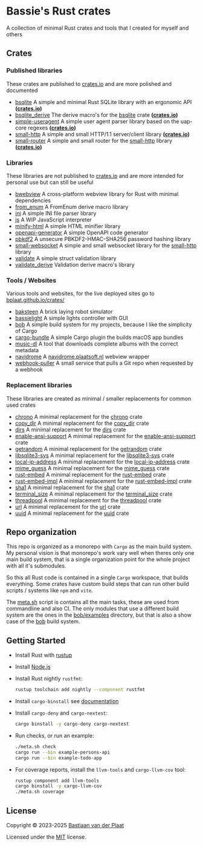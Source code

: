 # Bassie's Rust crates

A collection of minimal Rust crates and tools that I created for myself and others

## Crates

### Published libraries

These crates are published to [crates.io](https://crates.io) and are more polished and documented

-   [bsqlite](lib/bsqlite) A simple and minimal Rust SQLite library with an ergonomic API **([crates.io](https://crates.io/crates/bsqlite))**
-   [bsqlite_derive](lib/bsqlite_derive) The derive macro's for the [bsqlite](lib/bsqlite) crate **([crates.io](https://crates.io/crates/bsqlite_derive))**
-   [simple-useragent](lib/simple-useragent) A simple user agent parser library based on the uap-core regexes **([crates.io](https://crates.io/crates/simple-useragent))**
-   [small-http](lib/small-http) A simple and small HTTP/1.1 server/client library **([crates.io](https://crates.io/crates/small-http))**
-   [small-router](lib/small-router) A simple and small router for the [small-http](lib/small-http) library **([crates.io](https://crates.io/crates/small-router))**

### Libraries

These libraries are not published to [crates.io](https://crates.io) and are more intended for personal use but can still be useful

-   [bwebview](lib/bwebview) A cross-platform webview library for Rust with minimal dependencies
-   [from_enum](lib/from_enum) A FromEnum derive macro library
-   [ini](lib/ini) A simple INI file parser library
-   [js](lib/js) A WIP JavaScript interpreter
-   [minify-html](lib/minify-html) A simple HTML minifier library
-   [openapi-generator](lib/openapi-generator) A simple OpenAPI code generator
-   [pbkdf2](lib/pbkdf2) A unsecure PBKDF2-HMAC-SHA256 password hashing library
-   [small-websocket](lib/small-websocket) A simple and small websocket library for the [small-http](lib/small-http) library
-   [validate](lib/validate) A simple struct validation library
-   [validate_derive](lib/validate_derive) Validation derive macro's library

### Tools / Websites

Various tools and websites, for the live deployed sites go to [bplaat.github.io/crates/](https://bplaat.github.io/crates/)

-   [baksteen](bin/baksteen/) A brick laying robot simulator
-   [bassielight](bin/bassielight) A simple lights controller with GUI
-   [bob](bin/bob) A simple build system for my projects, because I like the simplicity of Cargo
-   [cargo-bundle](bin/cargo-bundle) A simple Cargo plugin the builds macOS app bundles
-   [music-dl](bin/music-dl) A tool that downloads complete albums with the correct metadata
-   [navidrome](bin/navidrome) A [navidrome.plaatsoft.nl](https://navidrome.plaatsoft.nl/) webview wrapper
-   [webhook-puller](bin/webhook-puller) A small service that pulls a Git repo when requested by a webhook

### Replacement libraries

These libraries are created as minimal / smaller replacements for common used crates

-   [chrono](lib/chrono) A minimal replacement for the [chrono](https://crates.io/crates/chrono) crate
-   [copy_dir](lib/copy_dir) A minimal replacement for the [copy_dir](https://crates.io/crates/copy_dir) crate
-   [dirs](lib/dirs) A minimal replacement for the [dirs](https://crates.io/crates/dirs) crate
-   [enable-ansi-support](lib/enable-ansi-support) A minimal replacement for the [enable-ansi-support](https://crates.io/crates/enable-ansi-support) crate
-   [getrandom](lib/getrandom) A minimal replacement for the [getrandom](https://crates.io/crates/getrandom) crate
-   [libsqlite3-sys](lib/libsqlite3-sys) A minimal replacement for the [libsqlite3-sys](https://crates.io/crates/libsqlite3-sys) crate
-   [local-ip-address](lib/local-ip-address) A minimal replacement for the [local-ip-address](https://crates.io/crates/local-ip-address) crate
-   [mime_guess](lib/mime_guess) A minimal replacement for the [mime_guess](https://crates.io/crates/mime_guess) crate
-   [rust-embed](lib/rust-embed) A minimal replacement for the [rust-embed](https://crates.io/crates/rust-embed) crate
-   [rust-embed-impl](lib/rust-embed-impl) A minimal replacement for the [rust-embed-impl](https://crates.io/crates/rust-embed-impl) crate
-   [sha1](lib/sha1) A minimal replacement for the [sha1](https://crates.io/crates/sha1) crate
-   [terminal_size](lib/terminal_size) A minimal replacement for the [terminal_size](https://crates.io/crates/terminal_size) crate
-   [threadpool](lib/threadpool) A minimal replacement for the [threadpool](https://crates.io/crates/threadpool) crate
-   [url](lib/url) A minimal replacement for the [url](https://crates.io/crates/url) crate
-   [uuid](lib/uuid) A minimal replacement for the [uuid](https://crates.io/crates/uuid) crate

## Repo organization

This repo is organized as a monorepo with `Cargo` as the main build system. My personal vision is that monorepo's work vary well when theres only one main build system, that is a single organization point for the whole project with all it's submodules.

So this all Rust code is contained in a single `Cargo` workspace, that builds everything. Some crates have custom build steps that can run other build scripts / systems like `npm` and `vite`.

The [meta.sh](meta.sh) script is contains all the main tasks, these are used from commandline and also CI. The only modules that use a different build system are the ones in the [bob/examples](bin/bob/examples) directory, but that is also a show case of the [bob](bin/bob) build system.

## Getting Started

-   Install Rust with [rustup](https://rustup.rs/)
-   Install [Node.js](https://nodejs.org/)
-   Install Rust nightly `rustfmt`:

    ```sh
    rustup toolchain add nightly --component rustfmt
    ```

-   Install `cargo-binstall` see [documentation](https://github.com/cargo-bins/cargo-binstall#quickly)
-   Install `cargo-deny` and `cargo-nextest`:

    ```sh
    cargo binstall -y cargo-deny cargo-nextest
    ```

-   Run checks, or run an example:

    ```sh
    ./meta.sh check
    cargo run --bin example-persons-api
    cargo run --bin example-todo-app
    ```

-   For coverage reports, install the `llvm-tools` and `cargo-llvm-cov` tool:

    ```sh
    rustup component add llvm-tools
    cargo binstall -y cargo-llvm-cov
    ./meta.sh coverage
    ```

## License

Copyright © 2023-2025 [Bastiaan van der Plaat](https://github.com/bplaat)

Licensed under the [MIT](LICENSE) license.
